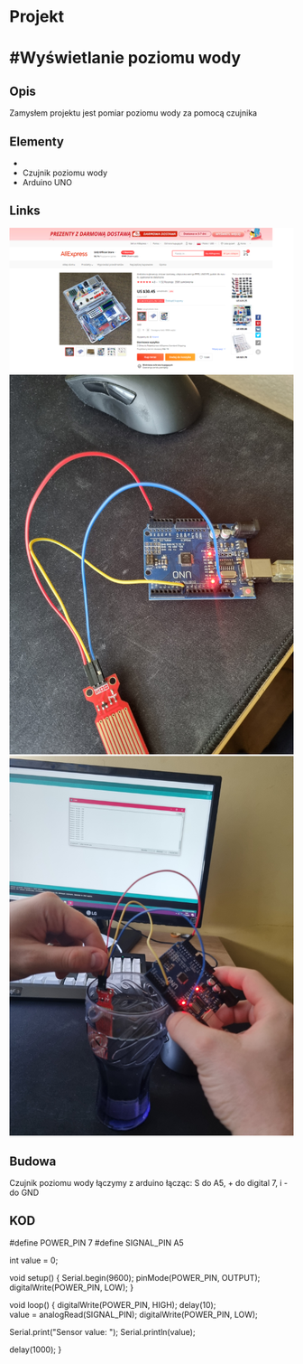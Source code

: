 # Projekt

# #Wyświetlanie poziomu wody 


## Opis

Zamysłem projektu jest pomiar poziomu wody za pomocą czujnika

## Elementy


* 
* Czujnik poziomu wody
* Arduino UNO
	
## Links

![img](./IMG/link.png)
![img](./IMG/podlaczenie.jpg)
![img](./IMG/dzialanie.jpg)


## Budowa

Czujnik poziomu wody łączymy z arduino łącząc: S do A5, + do digital 7, i - do GND



## KOD

#define POWER_PIN  7
#define SIGNAL_PIN A5

int value = 0;

void setup() {
  Serial.begin(9600);
  pinMode(POWER_PIN, OUTPUT);
  digitalWrite(POWER_PIN, LOW);
}

void loop() {
  digitalWrite(POWER_PIN, HIGH); 
  delay(10);                     
  value = analogRead(SIGNAL_PIN);
  digitalWrite(POWER_PIN, LOW);

  Serial.print("Sensor value: ");
  Serial.println(value);

  delay(1000);
}